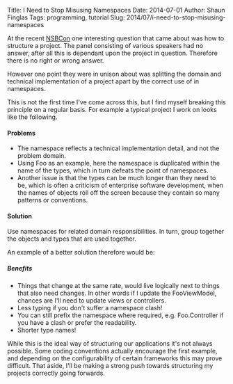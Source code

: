 Title: I Need to Stop Misusing Namespaces
Date: 2014-07-01
Author: Shaun Finglas
Tags: programming, tutorial
Slug: 2014/07/i-need-to-stop-misusing-namespaces

At the recent [NSBCon](https://skillsmatter.com/conferences/6198-nsbcon)
one interesting question that came about was how to structure a project.
The panel consisting of various speakers had no answer, after all this
is dependant upon the project in question. Therefore there is no right
or wrong answer.

However one point they were in unison about was splitting the domain and
technical implementation of a project apart by the correct use of in
namespaces.

This is not the first time I've come across this, but I find myself
breaking this principle on a regular basis. For example a typical
project I work on looks like the following.

<script src="https://gist.github.com/Finglas/0b32973c8a339f283c60.js"></script>
#### Problems

-   The namespace reflects a technical implementation detail, and not
    the problem domain.
-   Using Foo as an example, here the namespace is duplicated within the
    name of the types, which in turn defeats the point of namespaces.
-   Another issue is that the types can be much longer than they need to
    be, which is often a criticism of enterprise software development,
    when the names of objects roll off the screen because they contain
    so many patterns or conventions.

#### Solution

Use namespaces for related domain responsibilities. In turn, group
together the objects and types that are used together.

An example of a better solution therefore would be:

<script src="https://gist.github.com/Finglas/b29e133fad03dd9430a7.js"></script>
##### Benefits

-   Things that change at the same rate, would live logically next to
    things that also need changes. In other words if I update the
    FooViewModel, chances are I'll need to update views or controllers.
-   Less typing if you don't suffer a namespace clash!
-   You can still prefix the namespace where required, e.g.
    Foo.Controller if you have a clash or prefer the readability.
-   Shorter type names!

While this is the ideal way of structuring our applications it's not
always possible. Some coding conventions actually encourage the first
example, and depending on the configurability of certain frameworks this
may prove difficult. That aside, I'll be making a strong push towards
structuring my projects correctly going forwards.